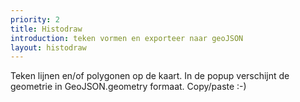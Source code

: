 ```yaml
---
priority: 2
title: Histodraw
introduction: teken vormen en exporteer naar geoJSON
layout: histodraw
---
```


Teken lijnen en/of polygonen op de kaart. In de popup verschijnt de geometrie in GeoJSON.geometry formaat. Copy/paste :-)
